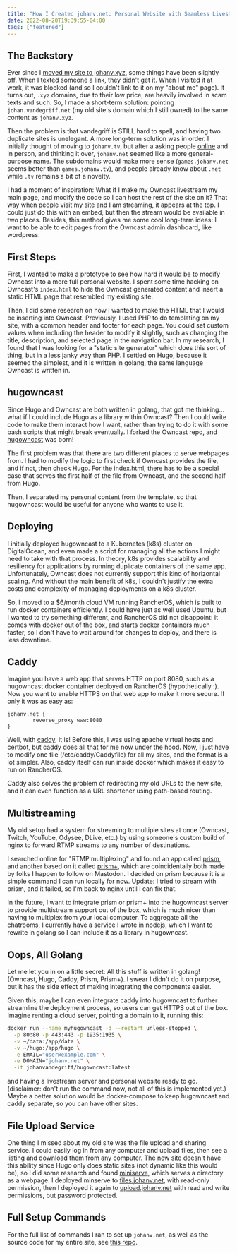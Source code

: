 ```yaml
---
title: "How I Created johanv.net: Personal Website with Seamless Livestream"
date: 2022-08-20T19:39:55-04:00
tags: ["featured"]
---
```


## The Backstory
Ever since I [moved my site to johanv.xyz](/blog/how-i-created-johanv-xyz), some things have been slightly off. When I texted someone a link, they didn't get it. When I visited it at work, it was blocked (and so I couldn't link to it on my "about me" page). It turns out, `.xyz` domains, due to their low price, are heavily involved in scam texts and such. So, I made a short-term solution: pointing `johan.vandegriff.net` (my old site's domain which I still owned) to the same content as `johanv.xyz`.

Then the problem is that vandegriff is STILL hard to spell, and having two duplicate sites is unelegant. A more long-term solution was in order. I initially thought of moving to `johanv.tv`, but after a asking people [online](https://fosstodon.org/@johanv/108750900373968186) and in person, and thinking it over, `johanv.net` seemed like a more general-purpose name. The subdomains would make more sense (`games.johanv.net` seems better than `games.johanv.tv`), and people already know about `.net` while `.tv` remains a bit of a novelty.

I had a moment of inspiration: What if I make my Owncast livestream my main page, and modify the code so I can host the rest of the site on it? That way when people visit my site and I am streaming, it appears at the top. I could just do this with an embed, but then the stream would be available in two places. Besides, this method gives me some cool long-term ideas: I want to be able to edit pages from the Owncast admin dashboard, like wordpress.

## First Steps
First, I wanted to make a prototype to see how hard it would be to modify Owncast into a more full personal website. I spent some time hacking on Owncast's `index.html` to hide the Owncast generated content and insert a static HTML page that resembled my existing site.

Then, I did some research on how I wanted to make the HTML that I would be inserting into Owncast. Previously, I used PHP to do templating on my site, with a common header and footer for each page. You could set custom values when including the header to modify it slightly, such as changing the title, description, and selected page in the navigation bar. In my research, I found that I was looking for a "static site generator" which does this sort of thing, but in a less janky way than PHP. I settled on Hugo, because it seemed the simplest, and it is written in golang, the same language Owncast is written in.

## hugowncast
Since Hugo and Owncast are both written in golang, that got me thinking... what if I could include Hugo as a library within Owncast? Then I could write code to make them interact how I want, rather than trying to do it with some bash scripts that might break eventually. I forked the Owncast repo, and [hugowncast](https://github.com/johanvandegriff/hugowncast) was born!

The first problem was that there are two different places to serve webpages from. I had to modify the logic to first check if Owncast provides the file, and if not, then check Hugo. For the index.html, there has to be a special case that serves the first half of the file from Owncast, and the second half from Hugo.

Then, I separated my personal content from the template, so that hugowncast would be useful for anyone who wants to use it.

## Deploying
I initially deployed hugowncast to a Kubernetes (k8s) cluster on DigitalOcean, and even made a script for managing all the actions I might need to take with that process. In theory, k8s provides scalability and resiliency for applications by running duplicate containers of the same app. Unfortunately, Owncast does not currently support this kind of horizontal scaling. And without the main benefit of k8s, I couldn't justify the extra costs and complexity of managing deployments on a k8s cluster.

So, I moved to a $6/month cloud VM running RancherOS, which is built to run docker containers efficiently. I could have just as well used Ubuntu, but I wanted to try something different, and RancherOS did not disappoint: it comes with docker out of the box, and starts docker containers much faster, so I don't have to wait around for changes to deploy, and there is less downtime.

## Caddy
Imagine you have a web app that serves HTTP on port 8080, such as a hugowncast docker container deployed on RancherOS (hypothetically :). Now you want to enable HTTPS on that web app to make it more secure. If only it was as easy as:
```
johanv.net {
        reverse_proxy www:8080
}
```
Well, with [caddy](https://caddyserver.com/), it is! Before this, I was using apache virtual hosts and certbot, but caddy does all that for me now under the hood. Now, I just have to modify one file (/etc/caddy/Caddyfile) for all my sites, and the format is a lot simpler. Also, caddy itself can run inside docker which makes it easy to run on RancherOS.

Caddy also solves the problem of redirecting my old URLs to the new site, and it can even function as a URL shortener using path-based routing.

## Multistreaming
My old setup had a system for streaming to multiple sites at once (Owncast, Twitch, YouTube, Odysee, DLive, etc.) by using someone's custom build of nginx to forward RTMP streams to any number of destinations.

I searched online for "RTMP multiplexing" and found an app called [prism](https://github.com/muesli/prism), and another based on it called [prism+](https://github.com/geekgonecrazy/prismplus), which are coincidentally both made by folks I happen to follow on Mastodon. I decided on prism because it is a simple command I can run locally for now. Update: I tried to stream with prism, and it failed, so I'm back to nginx until I can fix that.

In the future, I want to integrate prism or prism+ into the hugowncast server to provide multistream support out of the box, which is much nicer than having to multiplex from your local computer. To aggregate all the chatrooms, I currently have a service I wrote in nodejs, which I want to rewrite in golang so I can include it as a library in hugowncast.

## Oops, All Golang
Let me let you in on a little secret: All this stuff is written in golang! (Owncast, Hugo, Caddy, Prism, Prism+). I swear I didn't do it on purpose, but it has the side effect of making integrating the components easier.

Given this, maybe I can even integrate caddy into hugowncast to further streamline the deployment process, so users can get HTTPS out of the box. Imagine renting a cloud server, pointing a domain to it, running this:
```bash
docker run --name myhugowncast -d --restart unless-stopped \
  -p 80:80 -p 443:443 -p 1935:1935 \
  -v ~/data:/app/data \
  -v ~/hugo:/app/hugo \
  -e EMAIL="user@example.com" \
  -e DOMAIN="johanv.net" \
  -it johanvandegriff/hugowncast:latest
```
and having a livestream server and personal website ready to go. (disclaimer: don't run the command now, not all of this is implemented yet.) Maybe a better solution would be docker-compose to keep hugowncast and caddy separate, so you can have other sites.

## File Upload Service
One thing I missed about my old site was the file upload and sharing service. I could easily log in from any computer and upload files, then see a listing and download them from any computer. The new site doesn't have this ability since Hugo only does static sites (not dynamic like this would be), so I did some research and found [miniserve](https://github.com/svenstaro/miniserve), which serves a directory as a webpage. I deployed minserve to [files.johanv.net](https://files.johanv.net), with read-only permission, then I deployed it again to [upload.johanv.net](https://upload.johanv.net) with read and write permissions, but password protected.

## Full Setup Commands
For the full list of commands I ran to set up `johanv.net`, as well as the source code for my entire site, see [this repo](https://codeberg.org/johanvandegriff/johanv.net/).
